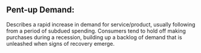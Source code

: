 ## Pent-up Demand:
Describes a rapid increase in demand for service/product, usually following from a period of subdued spending. Consumers tend to hold off making purchases during a recession, building up a backlog of demand that is unleashed when signs of recovery emerge.
